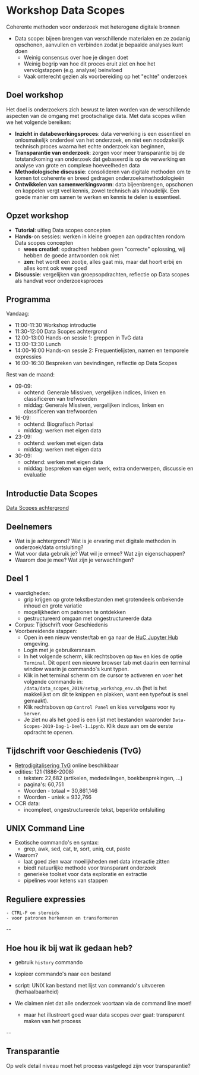 # Workshop Data Scopes

Coherente methoden voor onderzoek met heterogene digitale bronnen

- Data scope: bijeen brengen van verschillende materialen en ze zodanig opschonen, aanvullen en verbinden zodat je bepaalde analyses kunt doen
    - Weinig consensus over hoe je dingen doet
    - Weinig begrip van hoe dit proces eruit ziet en hoe het vervolgstappen (e.g. analyse) beinvloed
    - Vaak onterecht gezien als voorbereiding op het "echte" onderzoek

## Doel workshop

Het doel is onderzoekers zich bewust te laten worden van de verschillende aspecten van de omgang met grootschalige data. Met data scopes willen we het volgende bereiken:

- **Inzicht in databewerkingsproces**: data verwerking is een essentieel en onlosmakelijk onderdeel van het onderzoek, en niet een noodzakelijk technisch proces waarna het echte onderzoek kan beginnen,
- **Transparantie van onderzoek**: zorgen voor meer transparantie bij de totstandkoming van onderzoek dat gebaseerd is op de verwerking en analyse van grote en complexe hoeveelheden data
- **Methodologische discussie**: consolideren van digitale methoden om te komen tot coherente en breed gedragen onderzoeksmethodologieën
- **Ontwikkelen van samenwerkingsvorm**: data bijeenbrengen, opschonen en koppelen vergt veel kennis, zowel technisch als inhoudelijk. Een goede manier om samen te werken en kennis te delen is essentieel.

## Opzet workshop

+ **Tutorial**: uitleg Data scopes concepten
+ **Hands**-on sessies: werken in kleine groepen aan opdrachten rondom Data scopes concepten
    + **wees creatief**: opdrachten hebben geen "correcte" oplossing, wij hebben de goede antwoorden ook niet
    + **zen**: het wordt een zootje, alles gaat mis, maar dat hoort erbij en alles komt ook weer goed
+ **Discussie**: vergelijken van groepsopdrachten, reflectie op Data scopes als handvat voor onderzoeksproces

## Programma


Vandaag:

+ 11:00-11:30 Workshop introductie
+ 11:30-12:00 Data Scopes achtergrond
+ 12:00-13:00 Hands-on sessie 1: greppen in TvG data
+ 13:00-13:30 Lunch
+ 14:00-16:00 Hands-on sessie 2: Frequentielijsten, namen en temporele expressies
+ 16:00-16:30 Bespreken van bevindingen, reflectie op Data Scopes

Rest van de maand:

- 09-09:
    - ochtend: Generale Missiven, vergelijken indices, linken en classificeren van trefwoorden
    - middag: Generale Missiven, vergelijken indices, linken en classificeren van trefwoorden
- 16-09:
    - ochtend: Biografisch Portaal
    - middag: werken met eigen data
- 23-09:
    - ochtend: werken met eigen data
    - middag: werken met eigen data
- 30-09:
    - ochtend: werken met eigen data
    - middag: bespreken van eigen werk, extra onderwerpen, discussie en evaluatie

## Introductie Data Scopes

[Data Scopes achtergrond](data_scopes_intro.md)

## Deelnemers

- Wat is je achtergrond? Wat is je ervaring met digitale methoden in onderzoek/data ontsluiting?
- Wat voor data gebruik je? Wat wil je ermee? Wat zijn eigenschappen?
- Waarom doe je mee? Wat zijn je verwachtingen?


## Deel 1

- vaardigheden:
    - grip krijgen op grote tekstbestanden met grotendeels onbekende inhoud en grote variatie
    - mogelijkheden om patronen te ontdekken
    - gestructureerd omgaan met ongestructureerde data
- Corpus: Tijdschrift voor Geschiedenis
- Voorbereidende stappen:
  - Open in een nieuw venster/tab en ga naar de [HuC Jupyter Hub](https://jupyterhub.diginfra.net) omgeving.
  - Login met je gebruikersnaam.
  - In het volgende scherm, klik rechtsboven op `New` en kies de optie `Terminal`. Dit opent een nieuwe browser tab met daarin een terminal window waarin je commando's kunt typen. 
  - Klik in het terminal scherm om de cursor te activeren en voer het volgende commando in: `/data/data_scopes_2019/setup_workshop_env.sh` (het is het makkelijkst om dit te knippen en plakken, want een typefout is snel gemaakt).
  - Klik rechtsboven op `Control Panel` en kies vervolgens voor `My Server`.
  - Je ziet nu als het goed is een lijst met bestanden waaronder `Data-Scopes-2019-Dag-1-Deel-1.ipynb`. Klik deze aan om de eerste opdracht te openen.


## Tijdschrift voor Geschiedenis (TvG)

- [Retrodigitalisering TvG](http://resources.huygens.knaw.nl/retroboeken/tvg/) online beschikbaar
- edities: 121 (1886-2008) 
    - teksten: 22,682 (artikelen, mededelingen, boekbesprekingen, ...)
    - pagina's: 60,751
    - Woorden - totaal = 30,861,146
    - Woorden - uniek = 932,766
- OCR data:
    - incompleet, ongestructureerde tekst, beperkte ontsluiting

## UNIX Command Line

- Exotische commando's en syntax:
    - grep, awk, sed, cat, tr, sort, uniq, cut, paste
- Waarom?
    - laat goed zien waar moeilijkheden met data interactie zitten
    - biedt natuurlijke methode voor transparant onderzoek
    - generieke toolset voor data exploratie en extractie
    - pipelines voor ketens van stappen


## Reguliere expressies
    - CTRL-F on steroids
    - voor patronen herkennen en transformeren

--

## Hoe hou ik bij wat ik gedaan heb?

- gebruik `history` commando
- kopieer commando's naar een bestand
- script: UNIX kan bestand met lijst van commando's uitvoeren (herhaalbaarheid)

- We claimen niet dat alle onderzoek voortaan via de command line moet!
    - maar het illustreert goed waar data scopes over gaat: transparent maken van het process

--

## Transparantie

Op welk detail niveau moet het process vastgelegd zijn voor transparantie?



